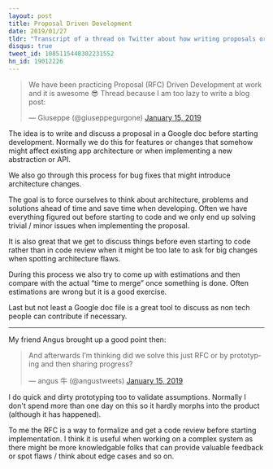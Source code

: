 ```yaml
---
layout: post
title: Proposal Driven Development
date: 2019/01/27
tldr: "Transcript of a thread on Twitter about how writing proposals or RFCs can improve the quality of software."
disqus: true
tweet_id: 1085115448302231552
hn_id: 19012226
---
```


<div class="Copy-embedTweet">
<blockquote class="twitter-tweet" data-link-color="#008000"><p lang="en" dir="ltr">We have been practicing Proposal (RFC) Driven Development at work and it is awesome 😎 Thread because I am too lazy to write a blog post:</p>&mdash; Giuseppe (@giuseppegurgone) <a href="https://twitter.com/giuseppegurgone/status/1085115448302231552?ref_src=twsrc%5Etfw">January 15, 2019</a></blockquote> <script async src="https://platform.twitter.com/widgets.js" charset="utf-8"></script>
</div>

The idea is to write and discuss a proposal in a Google doc before starting development. Normally we do this for features or changes that somehow might affect existing app architecture or when implementing a new abstraction or API.

We also go through this process for bug fixes that might introduce architecture changes.

The goal is to force ourselves to think about architecture, problems and solutions ahead of time and save time when developing. Often we have everything figured out before starting to code and we only end up solving trivial / minor issues when implementing the proposal.

It is also great that we get to discuss things before even starting to code rather than in code review when it might be too late to ask for big changes when spotting architecture flaws.

During this process we also try to come up with estimations and then compare with the actual “time to merge” once something is done. Often estimations are wrong but it is a good exercise.

Last but not least a Google doc file is a great tool to discuss as non tech people can contribute if necessary.

---

My friend Angus brought up a good point then:

<div class="Copy-embedTweet">
<blockquote class="twitter-tweet" data-link-color="#008000"><p lang="en" dir="ltr">And afterwards I’m thinking did we solve this just RFC or by prototyping and then sharing progress?</p>&mdash; angus 牛 (@angustweets) <a href="https://twitter.com/angustweets/status/1085212821841793024?ref_src=twsrc%5Etfw">January 15, 2019</a></blockquote> <script async src="https://platform.twitter.com/widgets.js" charset="utf-8"></script>
</div>

I do quick and dirty prototyping too to validate assumptions. Normally I don't spend more than one day on this so it hardly morphs into the product (although it has happened).

To me the RFC is a way to formalize and get a code review before starting implementation. I think it is useful when working on a complex system as there might be more knowledgable folks that can provide valuable feedback or spot flaws / think about edge cases and so on.
